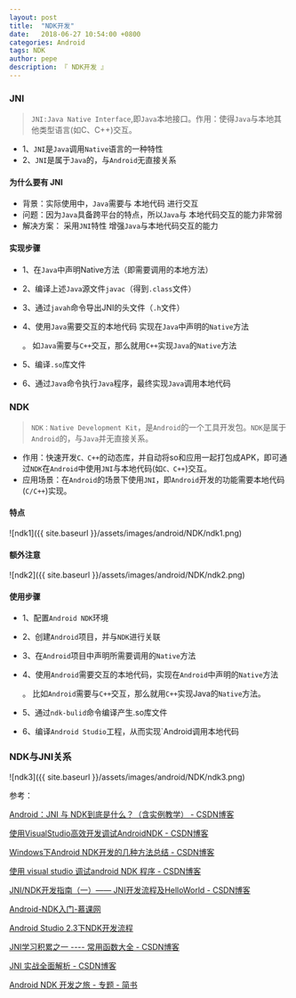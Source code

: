 ```yaml
---
layout: post
title:  "NDK开发"
date:   2018-06-27 10:54:00 +0800
categories: Android
tags: NDK
author: pepe
description: 『 NDK开发 』
---
```

### **JNI**

> `JNI:Java Native Interface`,即`Java`本地接口。作用：使得`Java`与本地其他类型语言(如C、C++)交互。

* 1、`JNI`是`Java`调用`Native`语言的一种特性
* 2、`JNI`是属于`Java`的，与`Android`无直接关系

#### 为什么要有 JNI

* 背景：实际使用中，`Java`需要与 本地代码 进行交互
* 问题：因为`Java`具备跨平台的特点，所以`Java`与 本地代码交互的能力非常弱
* 解决方案： 采用`JNI`特性 增强`Java`与本地代码交互的能力

#### 实现步骤

* 1、在`Java`中声明Native方法（即需要调用的本地方法）
* 2、编译上述`Java`源文件`javac`（得到`.class`文件）
* 3、通过`javah`命令导出JNI的头文件（`.h`文件）
* 4、使用`Java`需要交互的本地代码 实现在`Java`中声明的`Native`方法 

    。 如`Java`需要与`C++`交互，那么就用`C++`实现`Java`的`Native`方法

* 5、编译`.so`库文件
* 6、通过`Java`命令执行`Java`程序，最终实现`Java`调用本地代码

### **NDK**

> `NDK：Native Development Kit`，是`Android`的一个工具开发包。`NDK`是属于`Android`的，与`Java`并无直接关系。

* 作用：快速开发`C、C++`的动态库，并自动将so和应用一起打包成APK，即可通过`NDK`在`Android`中使用`JNI`与本地代码(如`C、C++`)交互。
* 应用场景：在`Android`的场景下使用`JNI`，即`Android`开发的功能需要本地代码(`C/C++`)实现。

#### 特点
![ndk1]({{ site.baseurl }}/assets/images/android/NDK/ndk1.png)
#### 额外注意
![ndk2]({{ site.baseurl }}/assets/images/android/NDK/ndk2.png)
#### 使用步骤

* 1、配置`Android NDK`环境
* 2、创建`Android`项目，并与`NDK`进行关联
* 3、在`Android`项目中声明所需要调用的`Native`方法
* 4、使用`Android`需要交互的本地代码，实现在`Android`中声明的`Native`方法

    。 比如`Android`需要与`C++`交互，那么就用`C++`实现Java的`Native`方法。
    
* 5、通过`ndk-bulid`命令编译产生.so库文件
* 6、编译`Android Studio`工程，从而实现`Android调用本地代码

### NDK与JNI关系
![ndk3]({{ site.baseurl }}/assets/images/android/NDK/ndk3.png)

参考：

[Android：JNI 与 NDK到底是什么？（含实例教学） - CSDN博客](https://blog.csdn.net/carson_ho/article/details/73250163)

[使用VisualStudio高效开发调试AndroidNDK - CSDN博客](https://blog.csdn.net/asmcvc/article/details/78646826)

[Windows下Android NDK开发的几种方法总结 - CSDN博客](https://blog.csdn.net/asmcvc/article/details/24457557)

[使用 visual studio 调试android NDK 程序 - CSDN博客](https://blog.csdn.net/u012813451/article/details/61916333)

[JNI/NDK开发指南（一）—— JNI开发流程及HelloWorld - CSDN博客](https://blog.csdn.net/xyang81/article/details/41777471)

[Android-NDK入门-慕课网](https://www.imooc.com/learn/411)

[Android Studio 2.3下NDK开发流程](https://mp.weixin.qq.com/s/5DHJa5E-lZzy21-9edxoIg)

[JNI学习积累之一 ---- 常用函数大全 - CSDN博客](https://blog.csdn.net/qinjuning/article/details/7595104)

[JNI 实战全面解析 - CSDN博客](https://blog.csdn.net/banketree/article/details/40535325)

[Android NDK 开发之旅 - 专题 - 简书](https://www.jianshu.com/c/a25bf14495d7)